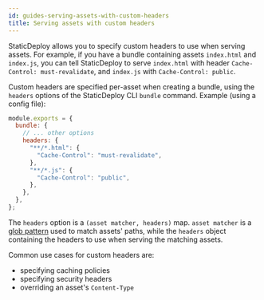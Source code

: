 ```yaml
---
id: guides-serving-assets-with-custom-headers
title: Serving assets with custom headers
---
```


StaticDeploy allows you to specify custom headers to use when serving assets.
For example, if you have a bundle containing assets `index.html` and `index.js`,
you can tell StaticDeploy to serve `index.html` with header
`Cache-Control: must-revalidate`, and `index.js` with `Cache-Control: public`.

Custom headers are specified per-asset when creating a bundle, using the
`headers` options of the StaticDeploy CLI `bundle` command. Example (using a
config file):

```js
module.exports = {
  bundle: {
    // ... other options
    headers: {
      "**/*.html": {
        "Cache-Control": "must-revalidate",
      },
      "**/*.js": {
        "Cache-Control": "public",
      },
    },
  },
};
```

The `headers` option is a `(asset matcher, headers)` map. `asset matcher` is a
[glob pattern](https://github.com/micromatch/micromatch) used to match assets'
paths, while the `headers` object containing the headers to use when serving the
matching assets.

Common use cases for custom headers are:

- specifying caching policies
- specifying security headers
- overriding an asset's `Content-Type`
